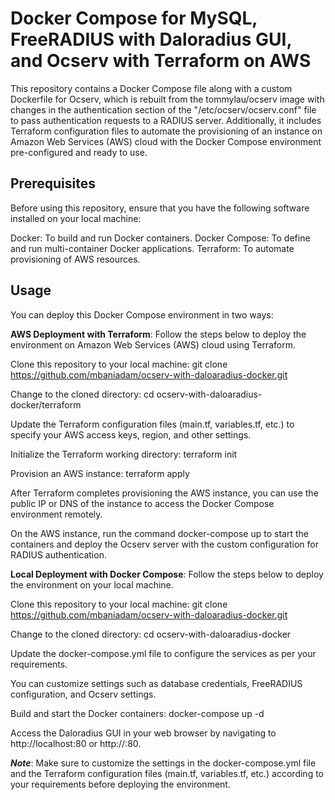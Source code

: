 # Docker Compose for MySQL, FreeRADIUS with Daloradius GUI, and Ocserv with Terraform on AWS
This repository contains a Docker Compose file along with a custom Dockerfile for Ocserv, which is rebuilt from the tommylau/ocserv image with changes in the authentication section of the "/etc/ocserv/ocserv.conf" file to pass authentication requests to a RADIUS server. Additionally, it includes Terraform configuration files to automate the provisioning of an instance on Amazon Web Services (AWS) cloud with the Docker Compose environment pre-configured and ready to use.


## Prerequisites
Before using this repository, ensure that you have the following software installed on your local machine:

Docker: To build and run Docker containers.
Docker Compose: To define and run multi-container Docker applications.
Terraform: To automate provisioning of AWS resources.


## Usage
You can deploy this Docker Compose environment in two ways:


**AWS Deployment with Terraform**: Follow the steps below to deploy the environment on Amazon Web Services (AWS) cloud using Terraform.

  Clone this repository to your local machine: git clone https://github.com/mbaniadam/ocserv-with-daloaradius-docker.git

  Change to the cloned directory: cd ocserv-with-daloaradius-docker/terraform

  Update the Terraform configuration files (main.tf, variables.tf, etc.) to specify your AWS access keys, region, and other settings.

  Initialize the Terraform working directory: terraform init

  Provision an AWS instance: terraform apply

  After Terraform completes provisioning the AWS instance, you can use the public IP or DNS of the instance to access the Docker Compose environment       remotely.

  On the AWS instance, run the command docker-compose up to start the containers and deploy the Ocserv server with the custom configuration for RADIUS     authentication.



**Local Deployment with Docker Compose**: Follow the steps below to deploy the environment on your local machine.

  Clone this repository to your local machine: git clone https://github.com/mbaniadam/ocserv-with-daloaradius-docker.git

  Change to the cloned directory: cd ocserv-with-daloaradius-docker

  Update the docker-compose.yml file to configure the services as per your requirements.

  You can customize settings such as database credentials, FreeRADIUS configuration, and Ocserv settings.

  Build and start the Docker containers: docker-compose up -d

  Access the Daloradius GUI in your web browser by navigating to http://localhost:80 or http://<docker-host-ip>:80.


  ***Note***: Make sure to customize the settings in the docker-compose.yml file and the Terraform configuration files (main.tf, variables.tf, etc.) according to your requirements before deploying the environment.
